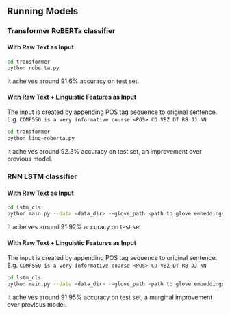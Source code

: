 
## Running Models

### Transformer RoBERTa classifier
#### With Raw Text as Input
```bash
cd transformer
python roberta.py
```
It acheives around 91.6% accuracy on test set.

#### With Raw Text + Linguistic Features as Input

The input is created by appending POS tag sequence to original sentence. E.g. ```COMP550 is a very informative course <POS> CD VBZ DT RB JJ NN```

```bash
cd transformer
python ling-roberta.py
```
It acheives around 92.3% accuracy on test set, an improvement over previous model.

### RNN LSTM classifier
#### With Raw Text as Input
```bash
cd lstm_cls
python main.py --data <data_dir> --glove_path <path to glove embeddings> --epochs 3 --cuda --save_dir outputs
```
It acheives around 91.92% accuracy on test set.

#### With Raw Text + Linguistic Features as Input

The input is created by appending POS tag sequence to original sentence. E.g. ```COMP550 is a very informative course <POS> CD VBZ DT RB JJ NN```

```bash
cd lstm_cls
python main.py --data <data_dir> --glove_path <path to glove embeddings> --epochs 3 --cuda --save_dir outputs --use_ling_features True
```
It acheives around 91.95% accuracy on test set, a marginal improvement over previous model.
